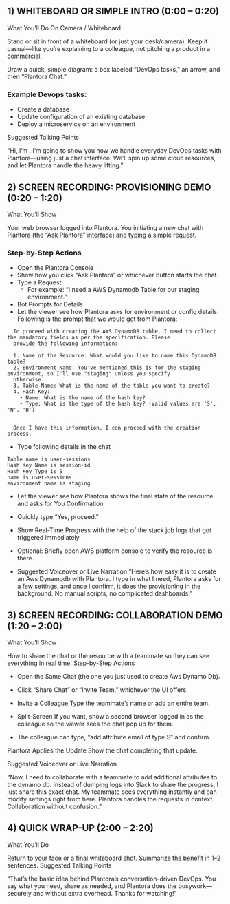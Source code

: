 ## 1) WHITEBOARD OR SIMPLE INTRO (0:00 – 0:20)
   
What You’ll Do On Camera / Whiteboard

Stand or sit in front of a whiteboard (or just your desk/camera).
Keep it casual—like you’re explaining to a colleague, not pitching a product in a commercial.

Draw a quick, simple diagram: a box labeled “DevOps tasks,” an arrow, and then “Plantora Chat.”

### Example Devops tasks:

* Create a database
* Update configuration of an existing database
* Deploy a microservice on an environment

Suggested Talking Points

“Hi, I’m <Name>. I’m going to show you how we handle everyday DevOps tasks with Plantora—using just a chat interface.
We’ll spin up some cloud resources, and let Plantora handle the heavy lifting.”

## 2) SCREEN RECORDING: PROVISIONING DEMO (0:20 – 1:20)
   What You’ll Show

Your web browser logged into Plantora.
You initiating a new chat with Plantora (the “Ask Plantora” interface) and typing a simple request.

### Step-by-Step Actions

* Open the Plantora Console
* Show how you click “Ask Plantora” or whichever button starts the chat.
* Type a Request 
  * For example: “I need a AWS Dynamodb Table for our staging environment.”
* Bot Prompts for Details
* Let the viewer see how Plantora asks for environment or config details.
  Following is the prompt that we would get from Plantora:
```
  To proceed with creating the AWS DynamoDB table, I need to collect the mandatory fields as per the specification. Please
  provide the following information:

  1. Name of the Resource: What would you like to name this DynamoDB table?
  2. Environment Name: You've mentioned this is for the staging environment, so I'll use "staging" unless you specify
  otherwise.
  3. Table Name: What is the name of the table you want to create?
  4. Hash Key:
    • Name: What is the name of the hash key?
    • Type: What is the type of the hash key? (Valid values are 'S', 'N', 'B')


  Once I have this information, I can proceed with the creation process.
```
* Type following details in the chat
```text
Table name is user-sessions
Hash Key Name is session-id
Hash Key Type is S
name is user-sessions
environment name is staging
```
* Let the viewer see how Plantora shows the final state of the resource and asks for You Confirmation
* Quickly type “Yes, proceed.”
* Show Real-Time Progress with the help of the stack job logs that got triggered immediately

* Optional: Briefly open AWS platform console to verify the resource is there.

* Suggested Voiceover or Live Narration 
  “Here’s how easy it is to create an Aws Dynamodb with Plantora. I type in what I need, Plantora asks for a few settings, and once I confirm, it does the provisioning in the background. No manual scripts, no complicated dashboards.”

## 3) SCREEN RECORDING: COLLABORATION DEMO (1:20 – 2:00)
   What You’ll Show

How to share the chat or the resource with a teammate so they can see everything in real time.
Step-by-Step Actions

* Open the Same Chat (the one you just used to create Aws Dynamo Db).
* Click “Share Chat” or “Invite Team,” whichever the UI offers.
* Invite a Colleague
  Type the teammate’s name or add an entire team.

* Split-Screen 
  If you want, show a second browser logged in as the colleague so the viewer sees the chat pop up for them.

* The colleague can type, “add attribute email of type S” and confirm.

Plantora Applies the Update
Show the chat completing that update.

Suggested Voiceover or Live Narration

“Now, I need to collaborate with a teammate to add additional attributes to the dynamo db. Instead of dumping logs into Slack to share the progress, I just share this exact chat. My teammate sees everything instantly and can modify settings right from here. Plantora handles the requests in context. Collaboration without confusion.”

## 4) QUICK WRAP-UP (2:00 – 2:20)
   What You’ll Do

Return to your face or a final whiteboard shot.
Summarize the benefit in 1–2 sentences.
Suggested Talking Points

“That’s the basic idea behind Plantora’s conversation-driven DevOps. You say what you need, share as needed, and Plantora does the busywork—securely and without extra overhead.
Thanks for watching!”

